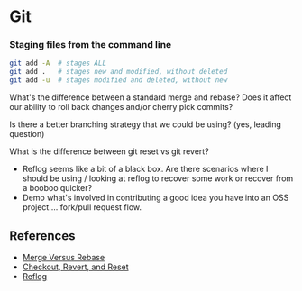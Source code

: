 # Git

### Staging files from the command line

````bash
git add -A  # stages ALL
git add .   # stages new and modified, without deleted
git add -u  # stages modified and deleted, without new
````




What's the difference between a standard merge and rebase? Does it affect our ability to roll back changes and/or cherry pick commits?

Is there a better branching strategy that we could be using? (yes, leading question)


What is the difference between git reset vs git revert?


- Reflog seems like a bit of a black box. Are there scenarios where I should be using / looking at reflog to recover some work or recover from a booboo quicker?
- Demo what's involved in contributing a good idea you have into an OSS project.... fork/pull request flow.



## References

- [Merge Versus Rebase](https://www.atlassian.com/git/tutorials/merging-vs-rebasing)
- [Checkout, Revert, and Reset](https://www.atlassian.com/git/tutorials/resetting-checking-out-and-reverting)
- [Reflog](https://www.atlassian.com/git/tutorials/refs-and-the-reflog)
